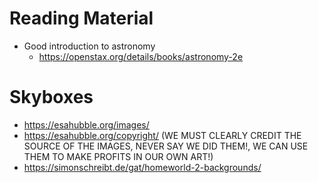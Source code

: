 # Reading Material

-   Good introduction to astronomy
    -   https://openstax.org/details/books/astronomy-2e

# Skyboxes

-   https://esahubble.org/images/
-   https://esahubble.org/copyright/ (WE MUST CLEARLY CREDIT THE SOURCE OF THE IMAGES, NEVER SAY WE DID THEM!, WE CAN USE THEM TO MAKE PROFITS IN OUR OWN ART!)
-   https://simonschreibt.de/gat/homeworld-2-backgrounds/
